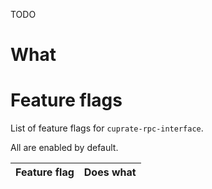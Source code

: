 TODO

# What

# Feature flags
List of feature flags for `cuprate-rpc-interface`.

All are enabled by default.

| Feature flag | Does what |
|--------------|-----------|